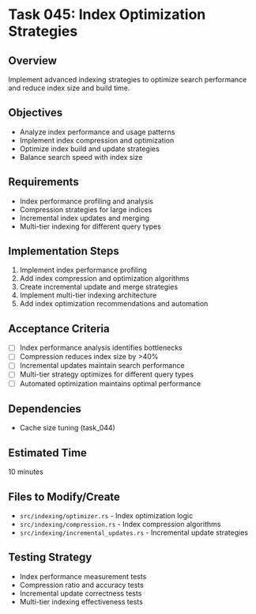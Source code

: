 # Task 045: Index Optimization Strategies

## Overview
Implement advanced indexing strategies to optimize search performance and reduce index size and build time.

## Objectives
- Analyze index performance and usage patterns
- Implement index compression and optimization
- Optimize index build and update strategies
- Balance search speed with index size

## Requirements
- Index performance profiling and analysis
- Compression strategies for large indices
- Incremental index updates and merging
- Multi-tier indexing for different query types

## Implementation Steps
1. Implement index performance profiling
2. Add index compression and optimization algorithms
3. Create incremental update and merge strategies
4. Implement multi-tier indexing architecture
5. Add index optimization recommendations and automation

## Acceptance Criteria
- [ ] Index performance analysis identifies bottlenecks
- [ ] Compression reduces index size by >40%
- [ ] Incremental updates maintain search performance
- [ ] Multi-tier strategy optimizes for different query types
- [ ] Automated optimization maintains optimal performance

## Dependencies
- Cache size tuning (task_044)

## Estimated Time
10 minutes

## Files to Modify/Create
- `src/indexing/optimizer.rs` - Index optimization logic
- `src/indexing/compression.rs` - Index compression algorithms
- `src/indexing/incremental_updates.rs` - Incremental update strategies

## Testing Strategy
- Index performance measurement tests
- Compression ratio and accuracy tests
- Incremental update correctness tests
- Multi-tier indexing effectiveness tests